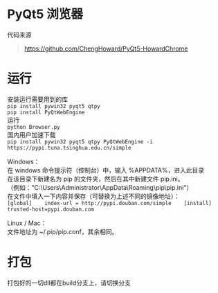 # PyQt5 浏览器
代码来源
> https://github.com/ChengHoward/PyQt5-HowardChrome      

# 运行
安装运行需要用到的库   
`pip install pywin32 pyqt5 qtpy`   
`pip install PyQtWebEngine`   
运行   
`python Browser.py`   
国内用户加速下载    
`pip install pywin32 pyqt5 qtpy PyQtWebEngine -i https://pypi.tuna.tsinghua.edu.cn/simple`   

Windows：   
在 windows 命令提示符（控制台）中，输入 %APPDATA%，进入此目录   
在该目录下新建名为 pip 的文件夹，然后在其中新建文件 pip.ini。   
（例如："C:\Users\Administrator\AppData\Roaming\pip\pip.ini"）   
在文件中填入一下内容并保存（可替换为上述不同的镜像地址）：   
`[global]   
index-url = http://pypi.douban.com/simple   
[install]   
trusted-host=pypi.douban.com`      

Linux / Mac：   
文件地址为 ~/.pip/pip.conf，其余相同。   

# 打包
打包好的一切dll都在build分支上，请切换分支
